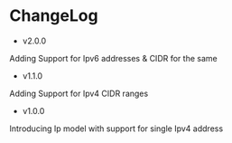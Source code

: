 # ChangeLog

- v2.0.0

Adding Support for Ipv6 addresses & CIDR for the same

- v1.1.0

Adding Support for Ipv4 CIDR ranges

- v1.0.0 

Introducing Ip model with support for single Ipv4 address